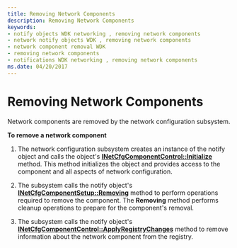```yaml
---
title: Removing Network Components
description: Removing Network Components
keywords:
- notify objects WDK networking , removing network components
- network notify objects WDK , removing network components
- network component removal WDK
- removing network components
- notifications WDK networking , removing network components
ms.date: 04/20/2017
---
```


# Removing Network Components





Network components are removed by the network configuration subsystem.

**To remove a network component**

1.  The network configuration subsystem creates an instance of the notify object and calls the object's [**INetCfgComponentControl::Initialize**](/previous-versions/windows/hardware/network/ff547729(v=vs.85)) method. This method initializes the object and provides access to the component and all aspects of network configuration.

2.  The subsystem calls the notify object's [**INetCfgComponentSetup::Removing**](/previous-versions/windows/hardware/network/ff547769(v=vs.85)) method to perform operations required to remove the component. The **Removing** method performs cleanup operations to prepare for the component's removal.

3.  The subsystem calls the notify object's [**INetCfgComponentControl::ApplyRegistryChanges**](/previous-versions/windows/hardware/network/ff547727(v=vs.85)) method to remove information about the network component from the registry.

 

